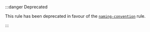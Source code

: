 :::danger Deprecated

This rule has been deprecated in favour of the [`naming-convention`](._naming-convention.md) rule.

:::

<!--
This doc file has been left on purpose because `camelcase` is a core eslint rule.
This exists to help direct people to the replacement rule.
-->
